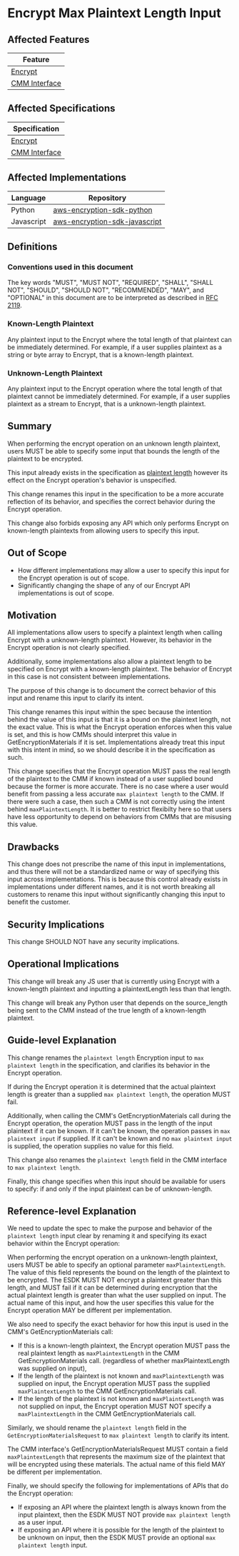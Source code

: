 [//]: # "Copyright Amazon.com Inc. or its affiliates. All Rights Reserved."
[//]: # "SPDX-License-Identifier: CC-BY-SA-4.0"

# Encrypt Max Plaintext Length Input

## Affected Features

| Feature                                           |
| ------------------------------------------------- |
| [Encrypt](../../client-apis/encrypt.md)           |
| [CMM Interface](../../framework/cmm-interface.md) |

## Affected Specifications

| Specification                                     |
| ------------------------------------------------- |
| [Encrypt](../../client-apis/encrypt.md)           |
| [CMM Interface](../../framework/cmm-interface.md) |

## Affected Implementations

| Language   | Repository                                                                            |
| ---------- | ------------------------------------------------------------------------------------- |
| Python     | [aws-encryption-sdk-python](https://github.com/aws/aws-encryption-sdk-python)         |
| Javascript | [aws-encryption-sdk-javascript](https://github.com/aws/aws-encryption-sdk-javascript) |

## Definitions

### Conventions used in this document

The key words
"MUST", "MUST NOT", "REQUIRED", "SHALL", "SHALL NOT",
"SHOULD", "SHOULD NOT", "RECOMMENDED", "MAY", and "OPTIONAL"
in this document are to be interpreted as described in
[RFC 2119](https://tools.ietf.org/html/rfc2119).

### Known-Length Plaintext

Any plaintext input to the Encrypt where the total length of that plaintext
can be immediately determined.
For example, if a user supplies plaintext as a string or byte array to Encrypt,
that is a known-length plaintext.

### Unknown-Length Plaintext

Any plaintext input to the Encrypt operation where the total length of that plaintext
cannot be immediately determined.
For example, if a user supplies plaintext as a stream to Encrypt,
that is a unknown-length plaintext.

## Summary

When performing the encrypt operation on an unknown length plaintext,
users MUST be able to specify some input that bounds the length of the plaintext to be encrypted.

This input already exists in the specification as [plaintext length](../../client-apis/encrypt.md#plaintext-length)
however its effect on the Encrypt operation's behavior is unspecified.

This change renames this input in the specification
to be a more accurate reflection of its behavior,
and specifies the correct behavior during the Encrypt operation.

This change also forbids exposing any API which only performs Encrypt on known-length plaintexts
from allowing users to specify this input.

## Out of Scope

- How different implementations may allow a user to specify this input for the Encrypt operation
  is out of scope.
- Significantly changing the shape of any of our Encrypt API implementations is out of scope.

## Motivation

All implementations allow users to specify a plaintext length when calling Encrypt with a
unknown-length plaintext.
However, its behavior in the Encrypt operation is not clearly specified.

Additionally, some implementations also allow a plaintext length to be specified on Encrypt with a
known-length plaintext.
The behavior of Encrypt in this case is not consistent between implementations.

The purpose of this change is to document the correct behavior of this input and
rename this input to clarify its intent.

This change renames this input within the spec because
the intention behind the value of this input is that
it is a bound on the plaintext length,
not the exact value.
This is what the Encrypt operation enforces when this value is set,
and this is how CMMs should interpret this value in GetEncryptionMaterials if it is set.
Implementations already treat this input with this intent in mind,
so we should describe it in the specification as such.

This change specifies that the Encrypt operation MUST pass the real length of the plaintext
to the CMM if known instead of a user supplied bound because the former is more accurate.
There is no case where a user would benefit from passing
a less accurate `max plaintext length` to the CMM.
If there were such a case,
then such a CMM is not correctly using the intent behind `maxPlaintextLength`.
It is better to restrict flexibilty here so that users have less opportunity
to depend on behaviors from CMMs that are misusing this value.

## Drawbacks

This change does not prescribe the name of this input in implementations,
and thus there will not be a standardized name or way of specifying this input across implementations.
This is because this control already exists in implementations under different names,
and it is not worth breaking all customers to rename this input
without significantly changing this input to benefit the customer.

## Security Implications

This change SHOULD NOT have any security implications.

## Operational Implications

This change will break any JS user that is currently using Encrypt with a known-length plaintext
and inputting a plaintextLength less than that length.

This change will break any Python user that depends on the source_length being sent to the
CMM instead of the true length of a known-length plaintext.

## Guide-level Explanation

This change renames the `plaintext length` Encryption input to `max plaintext length` in the specification,
and clarifies its behavior in the Encrypt operation.

If during the Encrypt operation it is determined that
the actual plaintext length is greater than a supplied `max plaintext length`,
the operation MUST fail.

Additionally, when calling the CMM's GetEncryptionMaterials call during the Encrypt operation,
the operation MUST pass in the length of the input plaintext if it can be known.
If it can't be known, the operation passes in `max plaintext input` if supplied.
If it can't be known and no `max plaintext input` is supplied, the operation supplies no value for
this field.

This change also renames the `plaintext length` field in the CMM interface to `max plaintext length`.

Finally, this change specifies when this input should be available for users to specify:
if and only if the input plaintext can be of unknown-length.

## Reference-level Explanation

We need to update the spec to make the purpose and behavior of the `plaintext length` input clear
by renaming it and specifying its exact behavior within the Encrypt operation:

When performing the encrypt operation on a unknown-length plaintext,
users MUST be able to specify an optional parameter `maxPlaintextLength`.
The value of this field represents the bound on the length of the plaintext to be encrypted.
The ESDK MUST NOT encrypt a plaintext greater than this length,
and MUST fail if it can be determined during encryption that the actual plaintext length
is greater than what the user supplied on input.
The actual name of this input, and how the user specifies this value for the Encrypt operation
MAY be different per implementation.

We also need to specify the exact behavior for how this input is used in the CMM's GetEncryptionMaterials call:

- If this is a known-length plaintext,
  the Encrypt operation MUST pass the real plaintext length as
  `maxPlaintextLength` in the CMM GetEncryptionMaterials call.
  (regardless of whether maxPlaintextLength was supplied on input),
- If the length of the plaintext is not known and `maxPlaintextLength` was supplied on input,
  the Encrypt operation MUST pass the supplied `maxPlaintextLength`
  to the CMM GetEncryptionMaterials call.
- If the length of the plaintext is not known and `maxPlaintextLength` was not supplied on input,
  the Encrypt operation MUST NOT specify a `maxPlaintextLength`
  in the CMM GetEncryptionMaterials call.

Similarly, we should rename the `plaintext length` field in the `GetEncryptionMaterialsRequest`
to `max plaintext length` to clarify its intent.

The CMM interface's GetEncryptionMaterialsRequest MUST contain a field `maxPlaintextLength`
that represents the maximum size of the plaintext that will be encrypted using these materials.
The actual name of this field MAY be different per implementation.

Finally, we should specify the following for implementations of APIs that do the Encrypt operation:

- If exposing an API where the plaintext length is always known from the input plaintext,
  then the ESDK MUST NOT provide `max plaintext length` as a user input.
- If exposing an API where it is possible for the length of the plaintext to be unknown on input,
  then the ESDK MUST provide an optional `max plaintext length` input.
